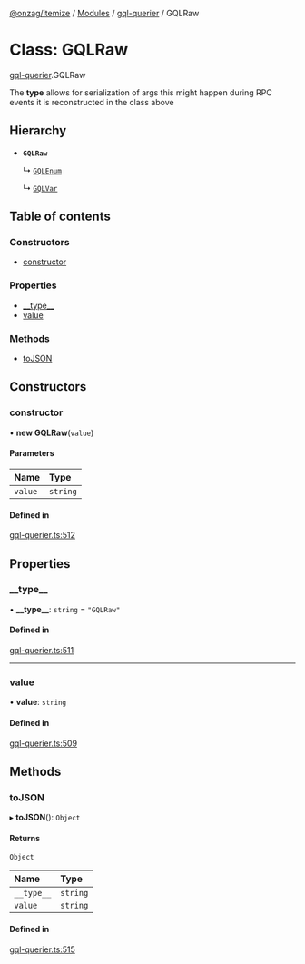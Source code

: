 [@onzag/itemize](../README.md) / [Modules](../modules.md) / [gql-querier](../modules/gql_querier.md) / GQLRaw

# Class: GQLRaw

[gql-querier](../modules/gql_querier.md).GQLRaw

The __type__ allows for serialization of args
this might happen during RPC events it is reconstructed
in the class above

## Hierarchy

- **`GQLRaw`**

  ↳ [`GQLEnum`](gql_querier.GQLEnum.md)

  ↳ [`GQLVar`](gql_querier.GQLVar.md)

## Table of contents

### Constructors

- [constructor](gql_querier.GQLRaw.md#constructor)

### Properties

- [\_\_type\_\_](gql_querier.GQLRaw.md#__type__)
- [value](gql_querier.GQLRaw.md#value)

### Methods

- [toJSON](gql_querier.GQLRaw.md#tojson)

## Constructors

### constructor

• **new GQLRaw**(`value`)

#### Parameters

| Name | Type |
| :------ | :------ |
| `value` | `string` |

#### Defined in

[gql-querier.ts:512](https://github.com/onzag/itemize/blob/5c2808d3/gql-querier.ts#L512)

## Properties

### \_\_type\_\_

• **\_\_type\_\_**: `string` = `"GQLRaw"`

#### Defined in

[gql-querier.ts:511](https://github.com/onzag/itemize/blob/5c2808d3/gql-querier.ts#L511)

___

### value

• **value**: `string`

#### Defined in

[gql-querier.ts:509](https://github.com/onzag/itemize/blob/5c2808d3/gql-querier.ts#L509)

## Methods

### toJSON

▸ **toJSON**(): `Object`

#### Returns

`Object`

| Name | Type |
| :------ | :------ |
| `__type__` | `string` |
| `value` | `string` |

#### Defined in

[gql-querier.ts:515](https://github.com/onzag/itemize/blob/5c2808d3/gql-querier.ts#L515)
